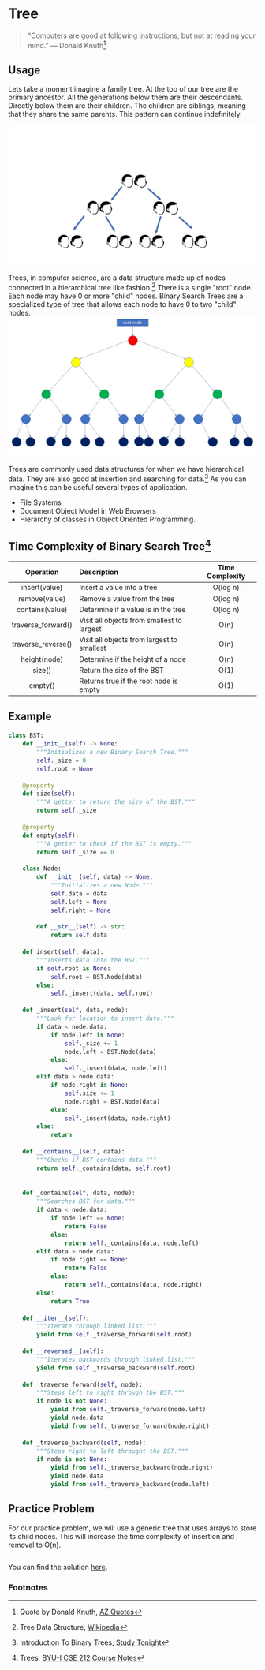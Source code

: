 # Tree

> “Computers are good at following instructions, but not at reading your mind.”
> ― Donald Knuth[^1]

## Usage

Lets take a moment imagine a family tree. At the top of our tree are the primary ancestor. All the generations below them are their descendants. Directly below them are their children. The children are siblings, meaning that they share the same parents. This pattern can continue indefinitely.

![family tree](../resources/family-tree.jpg)

Trees, in computer science, are a data structure made up of nodes connected in a hierarchical tree like fashion.[^2] There is a single "root" node. Each node may have 0 or more "child" nodes. Binary Search Trees are a specialized type of tree that allows each node to have 0 to two "child" nodes.
![tree data structure](../resources/tree.jpg)

Trees are commonly used data structures for when we have hierarchical data. They are also good at insertion and searching for data.[^3] As you can imagine this can be useful several types of application.

- File Systems
- Document Object Model in Web Browsers
- Hierarchy of classes in Object Oriented Programming.

## Time Complexity of Binary Search Tree[^4]

|     Operation      | Description                                | Time Complexity |
| :----------------: | :----------------------------------------- | :-------------: |
|   insert(value)    | Insert a value into a tree                 |    O(log n)     |
|   remove(value)    | Remove a value from the tree               |    O(log n)     |
|  contains(value)   | Determine if a value is in the tree        |    O(log n)     |
| traverse_forward() | Visit all objects from smallest to largest |      O(n)       |
| traverse_reverse() | Visit all objects from largest to smallest |      O(n)       |
|    height(node)    | Determine if the height of a node          |      O(n)       |
|       size()       | Return the size of the BST                 |      O(1)       |
|      empty()       | Returns true if the root node is empty     |      O(1)       |

## Example

```python
class BST:
    def __init__(self) -> None:
        """Initializes a new Binary Search Tree."""
        self._size = 0
        self.root = None

    @property
    def size(self):
        """A getter to return the size of the BST."""
        return self._size

    @property
    def empty(self):
        """A getter to check if the BST is empty."""
        return self._size == 0

    class Node:
        def __init__(self, data) -> None:
            """Initializes a new Node."""
            self.data = data
            self.left = None
            self.right = None

        def __str__(self) -> str:
            return self.data

    def insert(self, data):
        """Inserts data into the BST."""
        if self.root is None:
            self.root = BST.Node(data)
        else:
            self._insert(data, self.root)

    def _insert(self, data, node):
        """Look for location to insert data."""
        if data < node.data:
            if node.left is None:
                self._size += 1
                node.left = BST.Node(data)
            else:
                self._insert(data, node.left)
        elif data > node.data:
            if node.right is None:
                self.size += 1
                node.right = BST.Node(data)
            else:
                self._insert(data, node.right)
        else:
            return

    def __contains__(self, data):
        """Checks if BST contains data."""
        return self._contains(data, self.root)


    def _contains(self, data, node):
        """Searches BST for data."""
        if data < node.data:
            if node.left == None:
                return False
            else:
                return self._contains(data, node.left)
        elif data > node.data:
            if node.right == None:
                return False
            else:
                return self._contains(data, node.right)
        else:
            return True

    def __iter__(self):
        """Iterate through linked list."""
        yield from self._traverse_forward(self.root)

    def __reversed__(self):
        """Iterates backwards through linked list."""
        yield from self._traverse_backward(self.root)

    def _traverse_forward(self, node):
        """Steps left to right through the BST."""
        if node is not None:
            yield from self._traverse_forward(node.left)
            yield node.data
            yield from self._traverse_forward(node.right)

    def _traverse_backward(self, node):
        """Steps right to left throught the BST."""
        if node is not None:
            yield from self._traverse_backward(node.right)
            yield node.data
            yield from self._traverse_backward(node.left)
```

## Practice Problem

For our practice problem, we will use a generic tree that uses arrays to store its child nodes.
This will increase the time complexity of insertion and removal to O(n).

```python

```

You can find the solution [here](solution.py).

### Footnotes

[^1]: Quote by Donald Knuth, [AZ Quotes](https://www.azquotes.com/quote/562000)
[^2]: Tree Data Structure, [Wikipedia](<https://en.wikipedia.org/wiki/Tree_(data_structure)>)
[^3]: Introduction To Binary Trees, [Study Tonight](https://www.studytonight.com/data-structures/introduction-to-binary-trees)
[^4]: Trees, [BYU-I CSE 212 Course Notes](https://byui-cse.github.io/cse212-course/lesson09/09-prepare.html)
[^5]: []()
